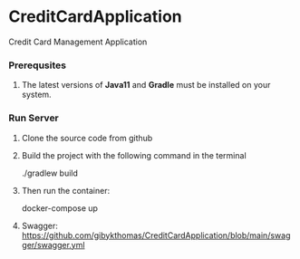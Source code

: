 # CreditCardApplication
Credit Card Management Application

### Prerequsites
1. The latest versions of **Java11** and **Gradle** must be installed on your system. 
    

### Run Server
1. Clone the source code from github
 
 
2. Build the project with the following command in the terminal
 
    ./gradlew build
 
 3. Then run the container:
 
    docker-compose up
 
 4. Swagger: https://github.com/gibykthomas/CreditCardApplication/blob/main/swagger/swagger.yml
```
